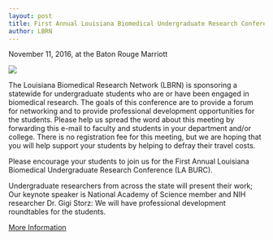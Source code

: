 ```yaml
---
layout: post
title: First Annual Louisiana Biomedical Undergraduate Research Conference (LA BURC)
author: LBRN
---
```


<p class="text-error">November 11, 2016, at the Baton Rouge Marriott</p>

<a href="http://www.lsu.edu/science/research/LaBURC.php"><img src="{{ site.baseurl }}files/images/BURC conference Flyer_large.png"></a>

The Louisiana Biomedical Research Network (LBRN) is sponsoring a statewide for undergraduate students who are or have been engaged in biomedical research.  The goals of this conference are to provide a forum for networking and to provide professional development opportunities for the students.  Please help us spread the word about this meeting by forwarding this e-mail to faculty and students in your department and/or college.  There is no registration fee for this meeting, but we are hoping that you will help support your students by helping to defray their travel costs.

Please encourage your students to join us for the First Annual Louisiana Biomedical Undergraduate Research Conference (LA BURC).

Undergraduate researchers from across the state will present their work; 
Our keynote speaker is National Academy of Science member and NIH researcher Dr. Gigi Storz:
We will have professional development roundtables for the students.

<p><a href="http://www.lsu.edu/science/research/LaBURC.php" class="btn btn-info" style="margin-bottom: 30px">More Information</a>

